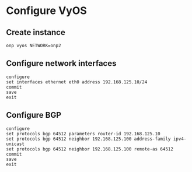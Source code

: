 # Configure VyOS
## Create instance
```
onp vyos NETWORK=onp2
```
## Configure network interfaces
```
configure
set interfaces ethernet eth0 address 192.168.125.10/24
commit
save
exit
```
## Configure BGP
```
configure
set protocols bgp 64512 parameters router-id 192.168.125.10
set protocols bgp 64512 neighbor 192.168.125.100 address-family ipv4-unicast
set protocols bgp 64512 neighbor 192.168.125.100 remote-as 64512
commit
save
exit
```
